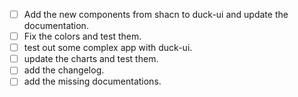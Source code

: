 - [ ] Add the new components from shacn to duck-ui and update the documentation.
- [ ] Fix the colors and test them.
- [ ] test out some complex app with duck-ui.
- [ ] update the charts and test them.
- [ ] add the changelog.
- [ ] add the missing documentations.
